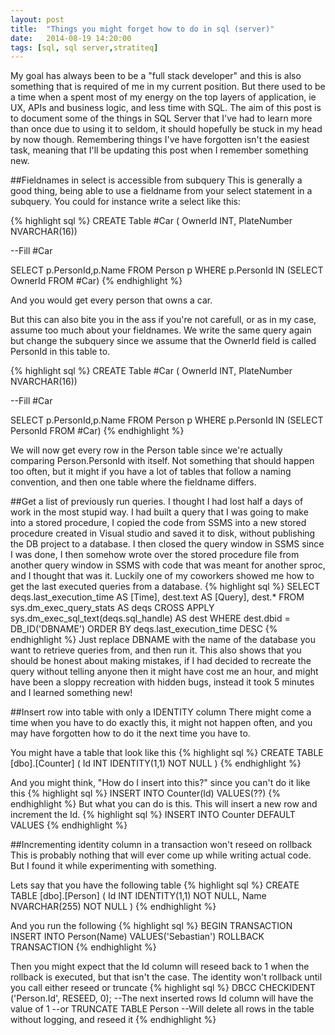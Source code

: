 ```yaml
---
layout: post
title:  "Things you might forget how to do in sql (server)"
date:   2014-08-19 14:20:00
tags: [sql, sql server,stratiteq]
---
```


My goal has always been to be a "full stack developer" and this is also something that is required of me in my current position. But there used to be a time when a spent most of my energy on the top layers of application, ie UX, APIs and business logic, and less time with SQL. The aim of this post is to document some of the things in SQL Server that I've had to learn more than once due to using it to seldom, it should hopefully be stuck in my head by now though. Remembering things I've have forgotten isn't the easiest task, meaning that I'll be updating this post when I remember something new.

##Fieldnames in select is accessible from subquery
This is generally a good thing, being able to use a fieldname from your select statement in a subquery. You could for instance write a select like this:

{% highlight sql %}
CREATE Table #Car (
OwnerId INT,
PlateNumber NVARCHAR(16))

--Fill #Car

SELECT p.PersonId,p.Name
FROM Person p
WHERE p.PersonId IN (SELECT OwnerId FROM #Car)
{% endhighlight %}

And you would get every person that owns a car.

But this can also bite you in the ass if you're not carefull, or as in my case, assume too much about your fieldnames. We write the same query again but change the subquery since we assume that the OwnerId field is called PersonId in this table to.

{% highlight sql %}
CREATE Table #Car (
OwnerId INT,
PlateNumber NVARCHAR(16))

--Fill #Car

SELECT p.PersonId,p.Name
FROM Person p
WHERE p.PersonId IN (SELECT PersonId FROM #Car)
{% endhighlight %}

We will now get every row in the Person table since we're actually comparing Person.PersonId with itself. Not something that should happen too often, but it might if you have a lot of tables that follow a naming convention, and then one table where the fieldname differs.

##Get a list of previously run queries.
I thought I had lost half a days of work in the most stupid way. I had built a query that I was going to make into a stored procedure, I copied the code from SSMS into a new stored procedure created in Visual studio and saved it to disk, without publishing the DB project to a database. I then closed the query window in SSMS since I was done, I then somehow wrote over the stored procedure file from another query window in SSMS with code that was meant for another sproc, and I thought that was it. Luckily one of my coworkers showed me how to get the last executed queries from a database.
{% highlight sql %}
SELECT deqs.last_execution_time AS [Time], dest.text AS [Query], dest.*
FROM sys.dm_exec_query_stats AS deqs
CROSS APPLY sys.dm_exec_sql_text(deqs.sql_handle) AS dest
WHERE dest.dbid = DB_ID('DBNAME')
ORDER BY deqs.last_execution_time DESC
{% endhighlight %}
Just replace DBNAME with the name of the database you want to retrieve queries from, and then run it. This also shows that you should be honest about making mistakes, if I had decided to recreate the query without telling anyone then it might have cost me an hour, and might have been a sloppy recreation with hidden bugs, instead it took 5 minutes and I learned something new!

##Insert row into table with only a IDENTITY column
There might come a time when you have to do exactly this, it might not happen often, and you may have forgotten how to do it the next time you have to.

You might have a table that look like this
{% highlight sql %}
CREATE TABLE [dbo].[Counter]
  (
    Id INT IDENTITY(1,1) NOT NULL
  )
{% endhighlight %}

And you might think, "How do I insert into this?" since you can't do it like this
{% highlight sql %}
INSERT INTO Counter(Id) VALUES(??)
{% endhighlight %}
But what you can do is this. This will insert a new row and increment the Id.
{% highlight sql %}
INSERT INTO Counter DEFAULT VALUES
{% endhighlight %}

##Incrementing identity column in a transaction won't reseed on rollback
This is probably nothing that will ever come up while writing actual code. But I found it while experimenting with something.

Lets say that you have the following table
{% highlight sql %}
CREATE TABLE [dbo].[Person]
  (
    Id INT IDENTITY(1,1) NOT NULL,
    Name NVARCHAR(255) NOT NULL
  )
{% endhighlight %}

And you run the following
{% highlight sql %}
BEGIN TRANSACTION
	INSERT INTO Person(Name)
	VALUES('Sebastian')
ROLLBACK TRANSACTION
{% endhighlight %}

Then you might expect that the Id column will reseed back to 1 when the rollback is executed, but that isn't the case. The identity won't rollback until you call either reseed or truncate
{% highlight sql %}
DBCC CHECKIDENT ('Person.Id', RESEED, 0); --The next inserted rows Id column will have the value of 1
--or
TRUNCATE TABLE Person --Will delete all rows in the table without logging, and reseed it
{% endhighlight %}